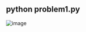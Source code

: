 ## python problem1.py
![image](https://user-images.githubusercontent.com/68915904/122650841-d839ee80-d156-11eb-91db-1fb1183b057f.png)
